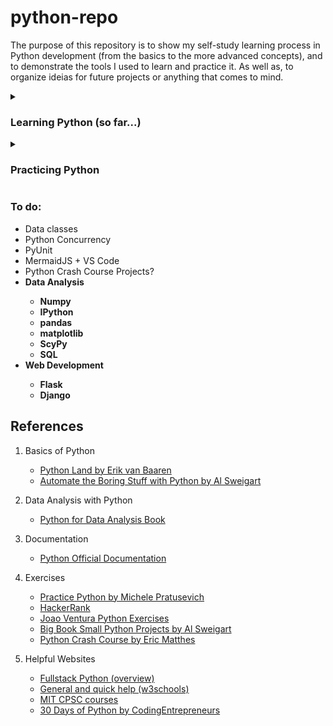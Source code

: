 
<h1> python-repo </h1>
<p>
    The purpose of this repository is to show my self-study learning process in Python development (from the basics to the more advanced concepts), and to demonstrate the tools I used to learn and practice it. As well as, to organize ideias for future projects or anything that comes to mind.
</p>

<details><summary><h3> Learning Python (so far...)</h3></summary>
    <p>
    <details><summary><b> basics </b></summary>
        <ul>
            <li> installing Python3 </li>
            <li> setting up an IDE (Visual Studio Code) </li>
            <li> print() function
                <ul>
                    <li> f-string format </li>
                </ul>
            </li>
            <li> range() function </li>
            <li> basic datatypes (int, float, string, bool)
                <ul>
                    <li>string methods</li>
                </ul>
            </li>
            <li> conditionals (if, else, elif) </li>
            <li> loops (while, for)
                <ul>
                    <li> break, continue statements </li>
                    <li> nested loops </li>
                </ul>
            </li>    
            <li> function basics </li>
        <ul>
    </details>
    <details><summary><b> data_types </b></summary>
        <ul>
            <li> lists </li>
            <li> dictionary </li>
            <li> sets </li>
            <li> tuples </li>
            <li> comprehensions </li>
        </ul>
    </details>
    <details><summary><b> iterator </b></summary>
        <ul>
            <li> how it works in Python </li>
            <li> iterator vs iterable </li>
            <li> built-in iterators </li>
            <li> making your own iterator with __iter__method and __next__method </li>
            <li> range_func
                <ul>
                    <li> how it works? </li>
                    <li> practical uses </li>
                <ul>
            </li>
        </ul>
    </details>
    <details><summary><b> function_adv </b></summary>
        <ul>
            <li> advanced concepts 
                <ul>
                    <li> forced keyword arguments </li>
                    <li> wrapper function </li>
                    <li> lambda functions </li>
                </ul>
            </li>
        </ul>
    </details>
    <details><summary><b> objects </b></summary>
        <ul>
            <li> basics 
                <ul>
                    <li> "self" </li>
                    <li> constructors </li>
                    <li> methods </li>
                    <li> creating instances, invoking a class </li>
                </ul>
            </li>
            <li> inheritance
                <ul> 
                    <li> overriding (methods, constructors) </li>
                </ul>
            </li>
        </ul>
    </details>
    <details><summary><b> modules </b></summary>
        <ul>
            <li> importing lib, modules </li> 
            <li> package </li> 
        </ul>
    </details>
    <details><summary><b> OS_interacion </b></summary>
        <ul>
            <li> w/r files </li> 
            <li> move, delete, create, rename files </li> 
            <li> file permissions, users and groups, file types </li> 
        </ul>
    </details>
    <details><summary><b> data_processing </b></summary>
        <ul>
            <li> JSON </li>
            <li> YAML </li>
            <li> requests lib </li>
            <li> BeautifulSoup lib </li>
        </ul>
    </details>
    <details><summary><b> plotting </b></summary>
        <ul>
            <li> bokeh lib </li>
        </ul>
    </details>
    <details><summary><b> exceptions </b></summary>
        <ul>
            <li> try, except, else, finally </li>
            <li> raising/throwing exceptions </li>
        </ul>
    </details>
    <details><summary><b> docstring </b></summary>
        <ul>
            <li> what are docstrings? </li>
            <li> how to create and use it? </li>
        </ul>
    </details>
    <details><summary><b> venv_packages </b></summary>
        <ul>
            <li> venv, Pipenv </li>
            <li> pip  </li>
        </ul>
    </details>
    </p>   
</details>    

<details><summary><h3>Practicing Python </h3></summary>
    <details><summary><b> PracticePythonDotOrg </b></summary>
        <ul>
            <li> All exercises done (39 exercises) 
                <ul>
                    <li> Covers all basic functionalities (with increasing difficulty)  </li>
                </ul>
            </li>
        </ul>
    </details>  
</details>

<h3> To do: </h3>
<ul>
    <li> Data classes </li>
    <li> Python Concurrency </li>
    <li> PyUnit </li>
    <li> MermaidJS + VS Code </li>
    <li> Python Crash Course Projects? </li>
    <li><b> Data Analysis
        <ul>
            <li> Numpy </li>
            <li> IPython </li>
            <li> pandas </li>
            <li> matplotlib </li>
            <li> ScyPy </li>
            <li> SQL </li>
        </ul> 
    </b></li>
    <li><b> Web Development
        <ul>
            <li> Flask </li>
            <li> Django </li>
        </ul> 
    </b></li>
</ul>

<h2> References </h2>

1. Basics of Python
    - [Python Land by Erik van Baaren](https://python.land)
    - [Automate the Boring Stuff with Python by Al Sweigart](https://automatetheboringstuff.com/)

2. Data Analysis with Python
    - [Python for Data Analysis Book](https://www.cin.ufpe.br/~embat/Python%20for%20Data%20Analysis.pdf)

3. Documentation
    - [Python Official Documentation](https://docs.python.org/3/tutorial/index.html)

4. Exercises
    - [Practice Python by Michele Pratusevich](https://www.practicepython.org/)
    - [HackerRank](https://www.hackerrank.com/domains/python)
    - [Joao Ventura Python Exercises](https://joaoventura.net/static/files/python_exercises_book.pdf)
    - [Big Book Small Python Projects by Al Sweigart](https://edu.anarcho-copy.org/Programming%20Languages/Python/BigBookSmallPythonProjects.pdf)
    - [Python Crash Course by Eric Matthes](http://bedford-computing.co.uk/learning/wp-content/uploads/2015/10/No.Starch.Python.Oct_.2015.ISBN_.1593276036.pdf)

5. Helpful Websites
    - [Fullstack Python (overview)](https://www.fullstackpython.com/table-of-contents.html)
    - [General and quick help (w3schools)](https://www.w3schools.com/python/)
    - [MIT CPSC courses](https://ocw.mit.edu/search/?l=Undergraduate&s=department_course_numbers.sort_coursenum&t=Computer%20Science)
    - [30 Days of Python by CodingEntrepreneurs](https://www.youtube.com/playlist?list=PLEsfXFp6DpzQjDBvhNy5YbaBx9j-ZsUe6 )
        


